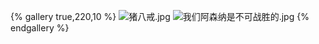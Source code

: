 {% gallery true,220,10 %}
![猪八戒.jpg](https://yancey-note-img.oss-cn-beijing.aliyuncs.com/%E7%8C%AA%E5%85%AB%E6%88%92.jpg)
![我们阿森纳是不可战胜的.jpg](https://yancey-note-img.oss-cn-beijing.aliyuncs.com/1737523448010.jpg)
{% endgallery %}